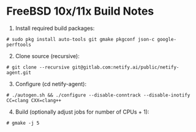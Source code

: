 # FreeBSD 10x/11x Build Notes

1. Install required build packages:

  `# sudo pkg install auto-tools git gmake pkgconf json-c google-perftools`

2. Clone source (recursive):

  `# git clone --recursive git@gitlab.com:netify.ai/public/netify-agent.git`

3. Configure (cd netify-agent):

  `# ./autogen.sh && ./configure --disable-conntrack --disable-inotify CC=clang CXX=clang++`

4. Build (optionally adjust jobs for number of CPUs + 1):

  `# gmake -j 5`

